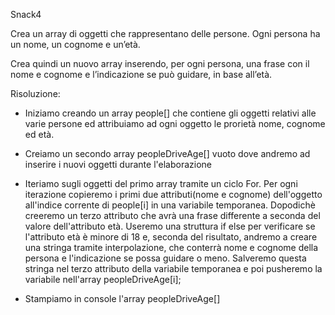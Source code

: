 Snack4

Crea un array di oggetti che rappresentano delle persone.
Ogni persona ha un nome, un cognome e un’età.

Crea quindi un nuovo array inserendo, per ogni persona, una frase con il nome e cognome e l’indicazione se può guidare, in base all’età.

Risoluzione:

- Iniziamo creando un array people[] che contiene gli oggetti relativi alle varie persone ed attribuiamo ad ogni oggetto le prorietà nome, cognome ed età.

- Creiamo un secondo array peopleDriveAge[] vuoto dove andremo ad inserire i nuovi oggetti durante l'elaborazione

- Iteriamo sugli oggetti del primo array tramite un ciclo For. Per ogni iterazione copieremo i primi due attributi(nome e cognome) dell'oggetto all'indice corrente di people[i] in una variabile temporanea.
 Dopodichè creeremo un terzo attributo che avrà una frase differente a seconda del valore dell'attributo età. Useremo una struttura if else per verificare se l'attributo età è minore di 18 e, seconda del risultato, andremo a creare una stringa tramite interpolazione, che conterrà nome e cognome della persona e l'indicazione se possa guidare o meno. Salveremo questa stringa nel terzo attributo della variabile temporanea e poi pusheremo la variabile nell'array  peopleDriveAge[i];

 - Stampiamo in console l'array  peopleDriveAge[]
